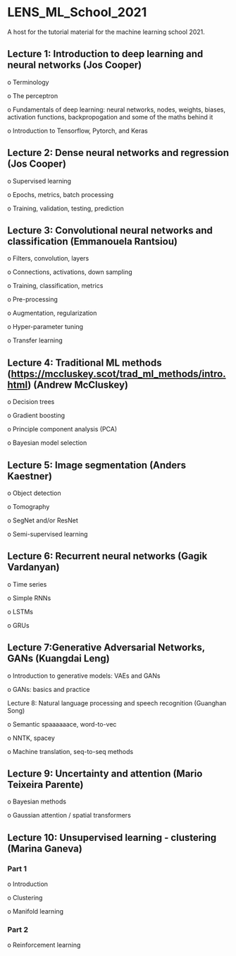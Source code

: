 # LENS_ML_School_2021
A host for the tutorial material for the machine learning school 2021.



## Lecture 1: Introduction to deep learning and neural networks (Jos Cooper)

o    Terminology

o    The perceptron

o    Fundamentals of deep learning: neural networks, nodes, weights, biases, activation functions,  backpropogation and some of the maths behind it

o    Introduction to Tensorflow, Pytorch, and Keras  

  


## Lecture 2: Dense neural networks and regression (Jos Cooper) 

o    Supervised learning

o    Epochs, metrics, batch processing

o    Training, validation, testing, prediction  




## Lecture 3: Convolutional neural networks and classification (Emmanouela Rantsiou)

o    Filters, convolution, layers

o    Connections, activations, down sampling

o    Training, classification, metrics

o    Pre-processing

o    Augmentation, regularization

o    Hyper-parameter tuning

o    Transfer learning  





## Lecture 4: Traditional ML methods (https://mccluskey.scot/trad_ml_methods/intro.html) (Andrew McCluskey)

o    Decision trees

o    Gradient boosting

o    Principle component analysis (PCA)

o    Bayesian model selection  




## Lecture 5: Image segmentation (Anders Kaestner)

o    Object detection

o    Tomography

o    SegNet and/or ResNet

o    Semi-supervised learning  




## Lecture 6: Recurrent neural networks (Gagik Vardanyan)

o    Time series

o    Simple RNNs

o    LSTMs

o    GRUs  




## Lecture 7:Generative Adversarial Networks, GANs (Kuangdai Leng)

o    Introduction to generative models: VAEs and GANs

o    GANs: basics and practice  
 



Lecture 8: Natural language processing and speech recognition  (Guanghan Song)

o    Semantic spaaaaaace, word-to-vec

o    NNTK, spacey

o    Machine translation, seq-to-seq methods  





## Lecture 9: Uncertainty and attention (Mario Teixeira Parente)

o    Bayesian methods 

o    Gaussian attention / spatial transformers  




## Lecture 10: Unsupervised learning - clustering (Marina Ganeva)

### Part 1

o   Introduction

o    Clustering

o    Manifold learning

### Part 2

o    Reinforcement learning  
  
